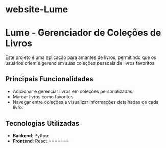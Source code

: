 
# website-Lume
# Lume - Gerenciador de Coleções de Livros

Este projeto é uma aplicação para amantes de livros, permitindo que os usuários criem e gerenciem suas coleções pessoais de livros favoritos.

## Principais Funcionalidades
- Adicionar e gerenciar livros em coleções personalizadas.
- Marcar livros como favoritos.
- Navegar entre coleções e visualizar informações detalhadas de cada livro.

## Tecnologias Utilizadas
- **Backend**: Python
- **Frontend**: React
=======

